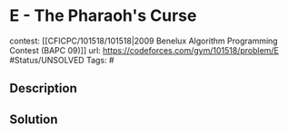 # E - The Pharaoh's Curse

contest: [[CFICPC/101518/101518|2009 Benelux Algorithm Programming Contest (BAPC 09)]]
url: https://codeforces.com/gym/101518/problem/E
#Status/UNSOLVED
Tags: #

## Description

## Solution

